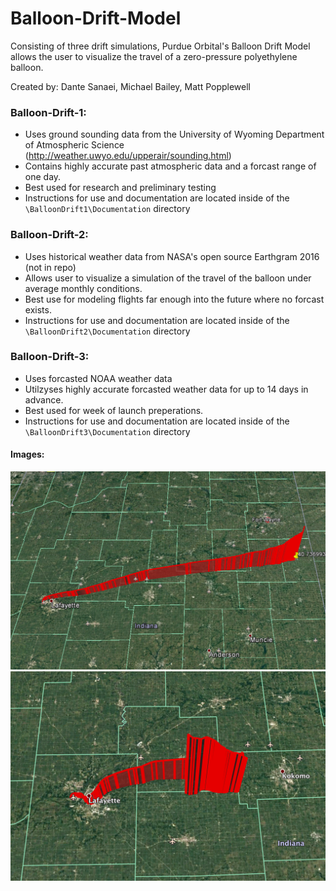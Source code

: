 # Balloon-Drift-Model
Consisting of three drift simulations, Purdue Orbital's Balloon Drift Model allows the user to visualize the travel of a zero-pressure polyethylene balloon. 

Created by: Dante Sanaei, Michael Bailey, Matt Popplewell
### Balloon-Drift-1:
- Uses ground sounding data from the University of Wyoming Department of Atmospheric Science (http://weather.uwyo.edu/upperair/sounding.html)
- Contains highly accurate past atmospheric data and a forcast range of one day.
- Best used for research and preliminary testing
- Instructions for use and documentation are located inside of the `\BalloonDrift1\Documentation` directory

### Balloon-Drift-2:
- Uses historical weather data from NASA's open source Earthgram 2016 (not in repo) 
- Allows user to visualize a simulation of the travel of the balloon under average monthly conditions. 
- Best use for modeling flights far enough into the future where no forcast exists.
- Instructions for use and documentation are located inside of the `\BalloonDrift2\Documentation` directory

### Balloon-Drift-3:
- Uses forcasted NOAA weather data 
- Utilzyses highly accurate forcasted weather data for up to 14 days in advance.
- Best used for week of launch preperations. 
- Instructions for use and documentation are located inside of the `\BalloonDrift3\Documentation` directory

#### Images: 
![Simulation 1](resources/Image1.png?raw=true "Simulation 1")
![Simulation 2](resources/Image2.png?raw=true "Simulation 2")

